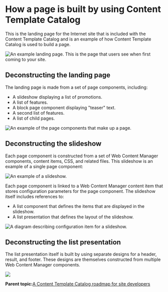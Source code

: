 # How a page is built by using Content Template Catalog

This is the landing page for the Internet site that is included with the Content Template Catalog and is an example of how Content Template Catalog is used to build a page.

![An example landing page. This is the page that users see when first coming to your site.](../images/ctc_gs_landing.jpg)

## Deconstructing the landing page

The landing page is made from a set of page components, including:

-   A slideshow displaying a list of promotions.
-   A list of features.
-   A block page component displaying "teaser" text.
-   A second list of features.
-   A list of child pages.

![An example of the page components that make up a page.](../images/ctc_gs_landing_deconstruct.jpg)

## Deconstructing the slideshow

Each page component is constructed from a set of Web Content Manager components, content items, CSS, and related files. This slideshow is an example of a single page component:

![An example of a slideshow.](../images/ctc_gs_slideshow.jpg)

Each page component is linked to a Web Content Manager content item that stores configuration parameters for the page component. The slideshow itself includes references to:

-   A list component that defines the items that are displayed in the slideshow.
-   A list presentation that defines the layout of the slideshow.

![A diagram describing configuration item for a slideshow.](../images/ctc_gs_slideshow_deconstruct.jpg)

## Deconstructing the list presentation

The list presentation itself is built by using separate designs for a header, result, and footer. These designs are themselves constructed from multiple Web Content Manager components.

![](../images/ctc_gs_list_presentation_deconstruct.jpg)

**Parent topic:**[A Content Template Catalog roadmap for site developers](../ctc/ctc_gs_site_devs.md)

